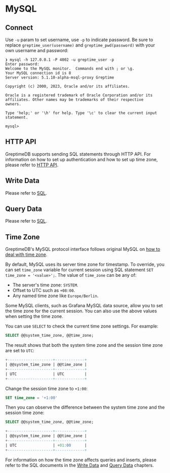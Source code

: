 # MySQL

## Connect

Use `-u` param to set username, use `-p` to indicate password. Be sure to replace `greptime_user(username)` and `greptime_pwd(password)` with your own username and password:

```shell
❯ mysql -h 127.0.0.1 -P 4002 -u greptime_user -p
Enter password:
Welcome to the MySQL monitor.  Commands end with ; or \g.
Your MySQL connection id is 8
Server version: 5.1.10-alpha-msql-proxy Greptime

Copyright (c) 2000, 2023, Oracle and/or its affiliates.

Oracle is a registered trademark of Oracle Corporation and/or its
affiliates. Other names may be trademarks of their respective
owners.

Type 'help;' or '\h' for help. Type '\c' to clear the current input statement.

mysql>
```

## HTTP API

GreptimeDB supports sending SQL statements through HTTP API.
For information on how to set up authentication and how to set up time zone, please refer to [HTTP API](./http-api.md).

## Write Data

Please refer to [SQL](../write-data/sql.md).

## Query Data

Please refer to [SQL](../query-data/sql.md).

## Time Zone

GreptimeDB's MySQL protocol interface follows original MySQL on [how to
deal with time zone](https://dev.mysql.com/doc/refman/8.0/en/time-zone-support.html).

By default, MySQL uses its server time zone for timestamp. To override, you can
set `time_zone` variable for current session using SQL statement `SET time_zone = '<value>';`.
The value of `time_zone` can be any of:

- The server's time zone: `SYSTEM`.
- Offset to UTC such as `+08:00`.
- Any named time zone like `Europe/Berlin`.

Some MySQL clients, such as Grafana MySQL data source, allow you to set the time zone for the current session.
You can also use the above values when setting the time zone.

You can use `SELECT` to check the current time zone settings. For example:

```sql
SELECT @@system_time_zone, @@time_zone;
```

The result shows that both the system time zone and the session time zone are set to `UTC`:

```SQL
+--------------------+-------------+
| @@system_time_zone | @@time_zone |
+--------------------+-------------+
| UTC                | UTC         |
+--------------------+-------------+
```

Change the session time zone to `+1:00`:

```SQL
SET time_zone = '+1:00'
```

Then you can observe the difference between the system time zone and the session time zone:

```SQL
SELECT @@system_time_zone, @@time_zone;

+--------------------+-------------+
| @@system_time_zone | @@time_zone |
+--------------------+-------------+
| UTC                | +01:00      |
+--------------------+-------------+
```

For information on how the time zone affects queries and inserts, please refer to the SQL documents in the [Write Data](../write-data/sql.md#time-zone) and [Query Data](../query-data/sql.md#time-zone) chapters.
